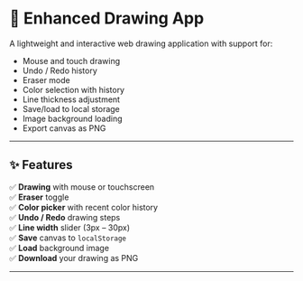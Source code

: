 # 🎨 Enhanced Drawing App

A lightweight and interactive web drawing application with support for:

- Mouse and touch drawing
- Undo / Redo history
- Eraser mode
- Color selection with history
- Line thickness adjustment
- Save/load to local storage
- Image background loading
- Export canvas as PNG

---

## ✨ Features

✅ **Drawing** with mouse or touchscreen  
✅ **Eraser** toggle  
✅ **Color picker** with recent color history  
✅ **Undo / Redo** drawing steps  
✅ **Line width** slider (3px – 30px)  
✅ **Save** canvas to `localStorage`  
✅ **Load** background image  
✅ **Download** your drawing as PNG

---

